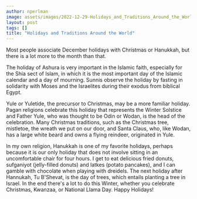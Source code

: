 ```yaml
---
author: nperlman
image: assets/images/2022-12-29-Holidays_and_Traditions_Around_the_World.jpg
layout: post
tags: []
title: "Holidays and Traditions Around the World"
---
```


Most people associate December holidays with Christmas or Hanukkah, but
there is a lot more to the month than that.

The holiday of Ashura is very important in the Islamic faith, especially
for the Shia sect of Islam, in which it is the most important day of the
Islamic calendar and a day of mourning. Sunnis observe the holiday by
fasting in solidarity with Moses and the Israelites during their exodus
from biblical Egypt.

Yule or Yuletide, the precursor to Christmas, may be a more familiar
holiday. Pagan religions celebrate this holiday that represents the
Winter Solstice and Father Yule, who was thought to be Odin or Wodan, is
the head of the celebration. Many Christmas traditions, such as the
Christmas tree, mistletoe, the wreath we put on our door, and Santa
Claus, who, like Wodan, has a large white beard and owns a flying
reindeer, originated in Yule.

In my own religion, Hanukkah is one of my favorite holidays, perhaps
because it is our only holiday that does not involve sitting in an
uncomfortable chair for four hours. I get to eat delicious fried donuts,
sufganiyot (jelly-filled donuts) and latkes (potato pancakes), and I can
gamble with chocolate when playing with dreidels. The next holiday after
Hannukah, Tu B'Shevat, is the day of trees, which entails planting a
tree in Israel. In the end there's a lot to do this Winter, whether you
celebrate Christmas, Kwanzaa, or National Llama Day. Happy Holidays!

